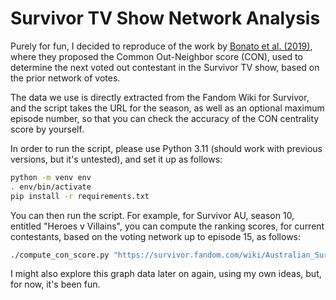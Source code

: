 # Survivor TV Show Network Analysis

Purely for fun, I decided to reproduce of the work by [Bonato et al. (2019)](https://arxiv.org/abs/1909.06810), where they proposed the Common Out-Neighbor score (CON), used to determine the next voted out contestant in the Survivor TV show, based on the prior network of votes.

The data we use is directly extracted from the Fandom Wiki for Survivor, and the script takes the URL for the season, as well as an optional maximum episode number, so that you can check the accuracy of the CON centrality score by yourself.

In order to run the script, please use Python 3.11 (should work with previous versions, but it's untested), and set it up as follows:

```bash
python -m venv env
. env/bin/activate
pip install -r requirements.txt
```

You can then run the script. For example, for Survivor AU, season 10, entitled "Heroes v Villains", you can compute the ranking scores, for current contestants, based on the voting network up to episode 15, as follows:

```bash
./compute_con_score.py "https://survivor.fandom.com/wiki/Australian_Survivor:_Heroes_v_Villains" 15
```

I might also explore this graph data later on again, using my own ideas, but, for now, it's been fun.
